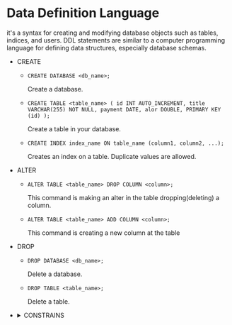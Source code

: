 # Data Definition Language

it's a syntax for creating and modifying database objects such as tables, indices, and users. DDL statements are similar to a computer programming language for defining data structures, especially database schemas.

- CREATE

    - `CREATE DATABASE <db_name>;`

        Create a database.

    - `
    CREATE TABLE <table_name> (
        id INT AUTO_INCREMENT,
        title VARCHAR(255) NOT NULL,
        payment DATE,
        alor DOUBLE,
        PRIMARY KEY (id)
    );
    `

        Create a table in your database.

    - `
    CREATE INDEX index_name ON table_name (column1, column2, ...);
    `

        Creates an index on a table. Duplicate values are allowed.

- ALTER

    - `
    ALTER TABLE <table_name> DROP COLUMN <column>; 
    `

        This command is making an alter in the table dropping(deleting) a column.
    
    - `
    ALTER TABLE <table_name> ADD COLUMN <column>;
    `

        This command is creating a new column at the table

- DROP

    - `
    DROP DATABASE <db_name>;
    `

        Delete a database.

    - `
    DROP TABLE <table_name>;
    `

        Delete a table.

- <details>
    <summary>
    CONSTRAINS
    </summary>

    SQL constraints are used to specify rules for the data in a table.

    They are used to limit the type of data that can go into a table. This ensures the accuracy and reliability of the data in the table. If there is any violation between the constraint and the data action, the action is aborted.


    `CREATE TABLE <table_name> (
    <column_1> <datatype> <constraint>,
    <column_2> <datatype> <constraint>,
    <column_3> <datatype> <constraint>,
    ....
    );`

    - NOT NULL

        Ensures that a column can't have a NULL value.

    - UNIQUE 

        Ensures that all values in a column are different

    - PRIMARY_KEY 

        A combination of NOT NULL and UNIQUE. Uniquely identifies each row in a table. 

    - FOREIGN_KEY

        Prevents action that would destroy links between tables.

    - CHECK 

        Ensures that the values in a column satisfies a specific condition.

    - DEFAULT 

        Sets a default value for a column if no value is specified.

    - CREATE_INDEX 

        Used to create and retrieve data from database very quickly.


</details>